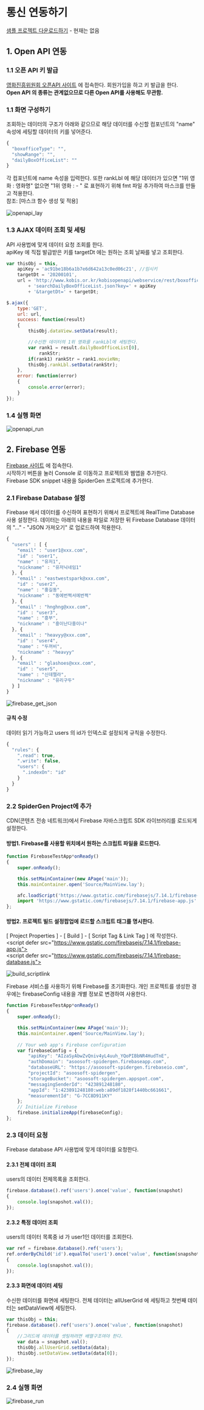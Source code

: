 <!-- Firebase 사용 샘플
ajax 통신
name 세팅하는 방법(코딩, UI)
fmt 파일 생성, mask 설정
AView.setData 호출, 특정데이터를 가공하여 컴포넌트에 setData
 -->

# 통신 연동하기

[샘플 프로젝트 다운로드하기]() - 현재는 없음

## 1. Open API 연동

### 1.1 오픈 API 키 발급

[영화진흥위원회 오픈API 사이트](http://www.kobis.or.kr/kobisopenapi/homepg/main/main.do) 에 접속한다. 회원가입을 하고 키 발급을 한다.
<br/>**Open API 의 종류는 관계없으므로 다른 Open API를 사용해도 무관함.**

### 1.1 화면 구성하기

조회하는 데이터의 구조가 아래와 같으므로 해당 데이터를 수신할 컴포넌트의 "name" 속성에 세팅할 데이터의 키를 넣어준다.
```js
{
  "boxofficeType": "",
  "showRange": "",
  "dailyBoxOfficeList": ""
}
 ```

각 컴포넌트에 name 속성을 입력한다. 또한 rankLbl 에 해당 데이터가 있으면 "1위 영화 : 영화명" 없으면 "1위 영화 : - " 로 표현하기 위해 fmt 파일 추가하여 마스크를 만들고 적용한다.
<br />참조: [마스크 함수 생성 및 적용]

![openapi_lay](./image/openapi_lay.png)



### 1.3 AJAX 데이터 조회 및 세팅

API 사용법에 맞게 데이터 요청 조회를 한다.
<br/>apiKey 에 직접 발급받은 키를 targetDt 에는 원하는 조회 날짜를 넣고 조회한다.

```js
var thisObj = this,
    apiKey = 'ac91be18b6a1b7e6d642a13c0ed06c21', //임시키
    targetDt = '20200101',
    url = 'http://www.kobis.or.kr/kobisopenapi/webservice/rest/boxoffice/'
        + 'searchDailyBoxOfficeList.json?key=' + apiKey
        + '&targetDt=' + targetDt;

$.ajax({
    type:'GET',
    url: url,
    success: function(result)
    {
        thisObj.dataView.setData(result);

        //수신한 데이터의 1위 영화를 rankLbl에 세팅한다.
        var rank1 = result.dailyBoxOfficeList[0],
            rankStr;
        if(rank1) rankStr = rank1.movieNm;
        thisObj.rankLbl.setData(rankStr);
    },
    error: function(error)
    {
        console.error(error);
    }
});

```

### 1.4 실행 화면

![openapi_run](./image/openapi_run.png)


## 2. Firebase 연동

[Firebase 사이트](https://firebase.google.com/) 에 접속한다. <br/>시작하기 버튼을 눌러 Console 로 이동하고 프로젝트와 웹앱을 추가한다. <br/>
Firebase SDK snippet 내용을 SpiderGen 프로젝트에 추가한다.

### 2.1 Firebase Database 설정

Firebase 에서 데이터를 수신하여 표현하기 위해서 프로젝트에 RealTime Database 사용 설정한다. 데이터는 아래의 내용을 파일로 저장한 뒤 Firebase Database 데이터의 "..." - "JSON 가져오기" 로 업로드하여 적용한다.

```js
{
  "users" : [ {
    "email" : "user1@xxx.com",
    "id" : "user1",
    "name" : "유저1",
    "nickname" : "유저닉네임1"
  }, {
    "email" : "eastwestspark@xxx.com",
    "id" : "user2",
    "name" : "홍길동",
    "nickname" : "동에번쩍서에번쩍"
  }, {
    "email" : "hnghng@xxx.com",
    "id" : "user3",
    "name" : "흥부",
    "nickname" : "흥이난다흥이나"
  }, {
    "email" : "heavyy@xxx.com",
    "id" : "user4",
    "name" : "두꺼비",
    "nickname" : "heavyy"
  }, {
    "email" : "glashoes@xxx.com",
    "id" : "user5",
    "name" : "신데렐라",
    "nickname" : "유리구두"
  } ]
}
```

![firebase_get_json](./image/firebase_get_json.png)

#### 규칙 수정
데이터 읽기 가능하고 users 의 id가 인덱스로 설정되게 규칙을 수정한다.
```js
{
  "rules": {
    ".read": true,
    ".write": false,
    "users": {
      ".indexOn": "id"
    }
  }
}
```

### 2.2 SpiderGen Project에 추가

CDN(콘텐츠 전송 네트워크)에서 Firebase 자바스크립트 SDK 라이브러리를 로드되게 설정한다.

#### 방법1. Firebase를 사용할 위치에서 원하는 스크립트 파일을 로드한다.

```js
function FirebaseTestApp*onReady()
{
    super.onReady();

    this.setMainContainer(new APage('main'));
    this.mainContainer.open('Source/MainView.lay');

    afc.loadScript('https://www.gstatic.com/firebasejs/7.14.1/firebase-app.js');
    import 'https://www.gstatic.com/firebasejs/7.14.1/firebase-app.js'
};
```

#### 방법2. 프로젝트 빌드 설정팝업에 로드할 스크립트 태그를 명시한다.

[ Project Properties ] - [ Build ] - [ Script Tag & Link Tag ] 에 작성한다.<br/>
\<script defer src="https://www.gstatic.com/firebasejs/7.14.1/firebase-app.js"></script><br/>
\<script defer src="https://www.gstatic.com/firebasejs/7.14.1/firebase-database.js"></script>

![build_scriptlink](./image/build_scriptlink.png)

Firebase 서비스를 사용하기 위해 Firebase를 초기화한다.
개인 프로젝트를 생성한 경우에는 firebaseConfig 내용을 개별 정보로 변경하여 사용한다.

```js
function FirebaseTestApp*onReady()
{
	super.onReady();

	this.setMainContainer(new APage('main'));
	this.mainContainer.open('Source/MainView.lay');
    
	// Your web app's Firebase configuration
	var firebaseConfig = {
		"apiKey": "AIzaSyAbwZvQniv4yL4uuh_YQoPIBbNR4HudTnE",
		"authDomain": "asoosoft-spidergen.firebaseapp.com",
		"databaseURL": "https://asoosoft-spidergen.firebaseio.com",
		"projectId": "asoosoft-spidergen",
		"storageBucket": "asoosoft-spidergen.appspot.com",
		"messagingSenderId": "423891248180",
		"appId": "1:423891248180:web:a89df1828f1440bc661661",
		"measurementId": "G-7CC8D911KY"
	};
	// Initialize Firebase
	firebase.initializeApp(firebaseConfig);
};
```


### 2.3 데이터 요청

Firebase database API 사용법에 맞게 데이터를 요청한다.

#### 2.3.1 전체 데이터 조회

users의 데이터 전체목록을 조회한다.

```js
firebase.database().ref('users').once('value', function(snapshot)
{
    console.log(snapshot.val());
});
```

#### 2.3.2 특정 데이터 조회

users의 데이터 목록중 id 가 user1인 데이터를 조회한다.

```js
var ref = firebase.database().ref('users');
ref.orderByChild('id').equalTo('user1').once('value', function(snapshot)
{
	console.log(snapshot.val());
});
```

#### 2.3.3 화면에 데이터 세팅

수신한 데이터를 화면에 세팅한다. 전체 데이터는 allUserGrid 에 세팅하고 첫번째 데이터는 setDataView에 세팅한다.

```js
var thisObj = this;
firebase.database().ref('users').once('value', function(snapshot)
{
    //그리드에 데이터를 셋팅하려면 배열구조여야 한다.
    var data = snapshot.val();
    thisObj.allUserGrid.setData(data);
    thisObj.setDataView.setData(data[0]);
});
```

![firebase_lay](./image/firebase_lay.png)

### 2.4 실행 화면
![firebase_run](./image/firebase_run.png)

